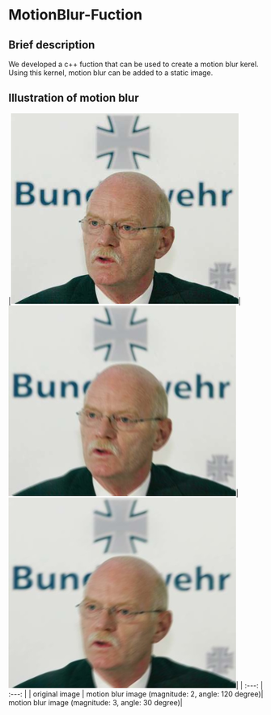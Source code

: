 # MotionBlur-Fuction
## Brief description
We developed a c++ fuction that can be used to create a motion blur kerel. Using this kernel, motion blur can be added to a static image. 
## Illustration of motion blur
|![Alt text](/images/original.jpg)|  ![Alt text](/images/result_2_120.jpg)|  ![Alt text](/images/result_3_30.jpg)|
|    :---:    | :---:      |
|    original image    | motion blur image (magnitude: 2, angle: 120 degree)| motion blur image (magnitude: 3, angle: 30 degree)|

